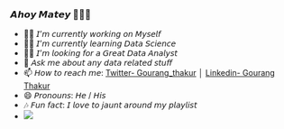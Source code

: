 ### 𝘼𝙝𝙤𝙮 𝙈𝙖𝙩𝙚𝙮 🙋🏻‍♂️

- 🙇🏻 𝘐’𝘮 𝘤𝘶𝘳𝘳𝘦𝘯𝘵𝘭𝘺 𝘸𝘰𝘳𝘬𝘪𝘯𝘨 𝘰𝘯 𝘔𝘺𝘴𝘦𝘭𝘧
- 👨‍💻 𝘐’𝘮 𝘤𝘶𝘳𝘳𝘦𝘯𝘵𝘭𝘺 𝘭𝘦𝘢𝘳𝘯𝘪𝘯𝘨 𝘋𝘢𝘵𝘢 𝘚𝘤𝘪𝘦𝘯𝘤𝘦
- 👨‍💼	 𝘐’𝘮 𝘭𝘰𝘰𝘬𝘪𝘯𝘨 𝘧𝘰𝘳 𝘢 𝘎𝘳𝘦𝘢𝘵 𝘋𝘢𝘵𝘢 𝘈𝘯𝘢𝘭𝘺𝘴𝘵
- 💬 𝘈𝘴𝘬 𝘮𝘦 𝘢𝘣𝘰𝘶𝘵 𝘢𝘯𝘺 𝘥𝘢𝘵𝘢 𝘳𝘦𝘭𝘢𝘵𝘦𝘥 𝘴𝘵𝘶𝘧𝘧
- 📫 𝘏𝘰𝘸 𝘵𝘰 𝘳𝘦𝘢𝘤𝘩 𝘮𝘦: [Twitter- Gourang_thakur](https://twitter.com/gourang_thakur) │ [Linkedin- Gourang Thakur](www.linkedin.com/in/gourang-thakur) 
- 😄 𝘗𝘳𝘰𝘯𝘰𝘶𝘯𝘴: 𝘏𝘦 / 𝘏𝘪𝘴
- 🎶 𝘍𝘶𝘯 𝘧𝘢𝘤𝘵: 𝘐 𝘭𝘰𝘷𝘦 𝘵𝘰 𝘫𝘢𝘶𝘯𝘵 𝘢𝘳𝘰𝘶𝘯𝘥 𝘮𝘺 𝘱𝘭𝘢𝘺𝘭𝘪𝘴𝘵
- <img src= "https://github-readme-stats.vercel.app/api?username=gourang-thakur&&show_icons=true&title_color=ffffff&icon_color=bb2acf&text_color=daf7dc&bg_color=151515">

